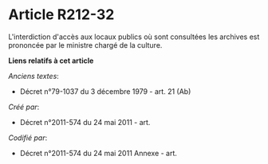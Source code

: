 # Article R212-32

L'interdiction d'accès aux locaux publics où sont consultées les archives est prononcée par le ministre chargé de la culture.

**Liens relatifs à cet article**

_Anciens textes_:

  - Décret n°79-1037 du 3 décembre 1979 - art. 21 (Ab)

_Créé par_:

  - Décret n°2011-574 du 24 mai 2011  - art.

_Codifié par_:

  - Décret n°2011-574 du 24 mai 2011 Annexe - art.
